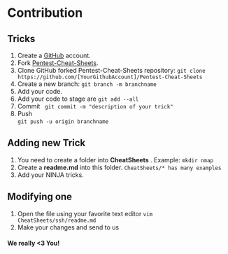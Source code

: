 # Contribution

## Tricks

1. Create a [GitHub](https://github.com) account.
2. Fork [Pentest-Cheat-Sheets](https://github.com/kitsun3sec/Pentest-Cheat-Sheets).
3. Clone GitHub forked Pentest-Cheat-Sheets repository:
    `git clone https://github.com/[YourGithubAccount]/Pentest-Cheat-Sheets`
4. Create a new branch:
  `git branch -m branchname`
5. Add your code. 
6.  Add your code to stage are
   `git add --all`
7. Commit 
  ` git commit -m "description of your trick"`
8. Push  
    `git push -u origin branchname`

## Adding new Trick

1. You need to create a folder into **CheatSheets** .
    Example: `mkdir nmap`
2. Create a **readme.md** into this folder.
	`CheatSheets/* has many examples`
3. Add your NINJA tricks.

## Modifying one

1. Open the file using your favorite text editor
    `vim CheatSheets/ssh/readme.md`
2. Make your changes and send to us


#### We really <3 You!
